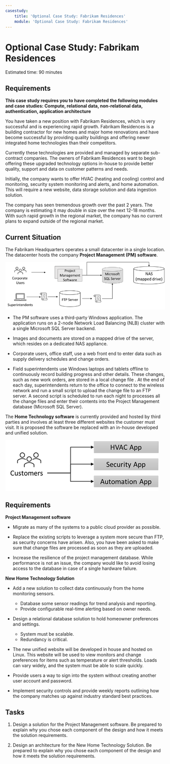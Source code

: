 ```yaml
---
casestudy:
    title: 'Optional Case Study: Fabrikam Residences'
    module: 'Optional Case Study: Fabrikam Residences'
---
```

# Optional Case Study: Fabrikam Residences

Estimated time: 90 minutes

## Requirements

**This case study requires you to have completed the following modules and case studies:  Compute, relational data, non-relational data, authentication, application architecture**

You have taken a new position with Fabrikam Residences, which is very successful and is experiencing rapid growth. Fabrikam Residences is a building contractor for new homes and major home renovations and have become successful by providing quality buildings and offering newer integrated home technologies than their competitors.  

Currently these technologies are provided and managed by separate sub-contract companies. The owners of Fabrikam Residences want to begin offering these upgraded technology options in-house to provide better quality, support and data on customer patterns and needs. 
 
Initially, the company wants to offer HVAC (heating and cooling) control and monitoring, security system monitoring and alerts, and home automation. This will require a new website, data storage solution and data ingestion solution.

The company has seen tremendous growth over the past 2 years. The company is estimating it may double in size over the next 12-18 months. With such rapid growth in the regional market, the company has no current plans to expand outside of the regional market.

## Current Situation

The Fabrikam Headquarters operates a small datacenter in a single location. The datacenter hosts the company **Project Management (PM) software**.

![Project managment software architecture](media/fabrikam.png)

- The PM software uses a third-party Windows application. The application runs on a 2-node Network Load Balancing (NLB) cluster with a single Microsoft SQL Server backend.  

- Images and documents are stored on a mapped drive of the server, which resides on a dedicated NAS appliance.

- Corporate users, office staff, use a web front end to enter data such as supply delivery schedules and change orders.

-	Field superintendents use Windows laptops and tablets offline to continuously record building progress and other details.  These changes, such as new work orders, are stored in a local change file .  At the end of each day, superintendents return to the office to connect to the wireless network and run a small script to upload the change file to an FTP server.  A second script is scheduled to run each night to processes all the change files and enter their contents into the Project Management database (Microsoft SQL Server).

The **Home Technology software** is currently provided and hosted by third parties and involves at least three different websites the customer must visit.  It is proposed the software be replaced with an in-house developed and unified solution.

![Diagram of HVAC, Security, and Automation app](media/software.png)

## Requirements 

**Project Management software**

- Migrate as many of the systems to a public cloud provider as possible.

- Replace the existing scripts to leverage a system more secure than FTP, as security concerns have arisen. Also, you have been asked to make sure that change files are processed as soon as they are uploaded.

- Increase the resilience of the project management database. While performance is not an issue, the company would like to avoid losing access to the database in case of a single hardware failure.

**New Home Technology Solution**

- Add a new solution to collect data continuously from the home monitoring sensors.
  - Database some sensor readings for trend analysis and reporting.
  - Provide configurable real-time alerting based on owner needs.
  
- Design a relational database solution to hold homeowner preferences and settings.
  - System must be scalable.
  - Redundancy is critical.
  
- The new unified website will be developed in house and hosted on Linux.  This website will be used to view monitors and change preferences for items such as temperature or alert thresholds. Loads can vary widely, and the system must be able to scale quickly.

-	Provide users a way to sign into the system without creating another user account and password.

- Implement security controls and provide weekly reports outlining how the company matches up against industry standard best practices.

## Tasks 

1. Design a solution for the Project Management software. Be prepared to explain why you chose each component of the design and how it meets the solution requirements.

2. Design an architecture for the New Home Technology Solution. Be prepared to explain why you chose each component of the design and how it meets the solution requirements.
